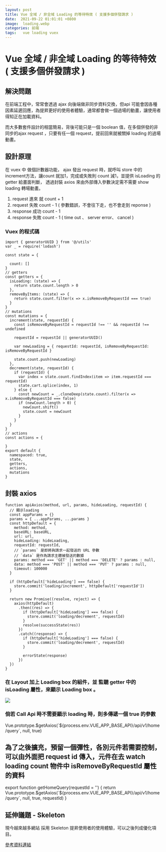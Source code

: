 ```yaml
---
layout: post
title: Vue 全域 / 非全域 Loading 的等待特效 ( 支援多個併發請求 )
date:  2021-09-22 01:01:01 +0800
image:  loading.webp
categories: 前端
tags:   vue loading vuex
---
```

# Vue 全域 / 非全域 Loading 的等待特效 ( 支援多個併發請求 )

## 解決問題
在前端工程中，常常會透過 ajax 向後端做非同步資料交換，但api 可能會因各種因素延遲回應，為提昇更好的使用者體驗，通常都會做一個過場的動畫，讓使用者得知正在加載資料。  

而大多數套件設計的相當簡易，背後可能只是一個 boolean 值，在多個併發的非同步的ajax request ，只要有任一個 request，提前回來就被關掉 loading 的過場動畫。

## 設計原理
在 vuex 中 做個計數器功能， ajax 發出 request 時，就呼叫 store 中的increment方法，讓count 就加1，完成或失敗則 count 減1，並提供 isLoading 的 getter 給畫面判斷，
透過封裝 axios 來由外部傳入參數決定需不需要 show loading 轉場動畫。

1. request 進來 就 count + 1  
2. request 失敗 count - 1 ( 參數錯誤，不會往下走，也不會走到 reponse )  
3. response 成功 count - 1  
4. response 失敗 count - 1 ( time out 、 server error、 cancel )  


### Vuex 的程式碼
```
import { generatorUUID } from '@/utils'
var _ = require('lodash')

const state = {

  count: []
}
// getters
const getters = {
  isLoading: (state) => {
    return state.count.length > 0
  },
  removeByItems: (state) => {
    return state.count.filter(x => x.isRemoveByRequestId === true)
  }
}
// mutations
const mutations = {
  increment(state, requestId) {
    const isRemoveByRequestId = requestId !== '' && requestId !== undefined

    requestId = requestId || generatorUUID()

    var newLoading = { requestId: requestId, isRemoveByRequestId: isRemoveByRequestId }

    state.count.push(newLoading)
  },
  decrement(state, requestId) {
    if (requestId) {
      var index = state.count.findIndex(item => item.requestId === requestId)
      state.cart.splice(index, 1)
    } else {
      const newCount = _.cloneDeep(state.count).filter(x => x.isRemoveByRequestId === false)
      if (newCount.length > 0) {
        newCount.shift()
        state.count = newCount
      }
    }
  }
}
// actions
const actions = {

}
export default {
  namespaced: true,
  state,
  getters,
  actions,
  mutations
}
```

## 封裝 axios

```
function apiAxios(method, url, params, hideLoading, requestId) {
  // 顯示loading
  const appParams = {}
  params = { ...appParams, ...params }
  const httpDefault = {
    method: method,
    baseURL: baseURL,
    url: url,
    hideLoading: hideLoading,
    requestId: requestId,
    // `params` 是即將與請求一起發送的 URL 參數
    // `data` 是作為請求主體被發送的數據
    params: method === 'GET' || method === 'DELETE' ? params : null,
    data: method === 'POST' || method === 'PUT' ? params : null,
    timeout: 100000
  }

  if (httpDefault['hideLoading'] === false) {
    store.commit('loading/increment', httpDefault['requestId'])
  }

  return new Promise((resolve, reject) => {
    axios(httpDefault)
      .then((res) => {
        if (httpDefault['hideLoading'] === false) {
          store.commit('loading/decrement', requestId)
        }
        resolve(successState(res))
      })
      .catch((response) => {
        if (httpDefault['hideLoading'] === false) {
          store.commit('loading/decrement', requestId)
        }
       
        errorState(response)
      })
  })
}
```

### 在 Layout 加上 Loading box 的組件，並 監聽 getter 中的 isLoading 屬性，來顯示 Loading box 。
![](https://i.imgur.com/EpDlZUo.png)  

### 倘若 Call Api 時不需要顯示 loading 時，則多傳遞一個 true 的參數
Vue.prototype.$getAxios(`${process.env.VUE_APP_BASE_API}/api/v1/home/query`, null, true)

## 為了之後擴充，預留一個彈性，各別元件若需要控制，可以由外面把 request id 傳入，元件在去 watch loading count 物件中  isRemoveByRequestId 屬性的資料

export function getHomeQuery(requestId = '') {
  return Vue.prototype.$getAxios(`${process.env.VUE_APP_BASE_API}/api/v1/home/query`, null, true, requestId)
}

## 延伸議題 - Skeleton
現今越來越多網站 採用 Skeleton 提昇使用者的使用體驗，可以之後列成優化項目。  

[參考資料連結](https://www.antdv.com/components/skeleton/)